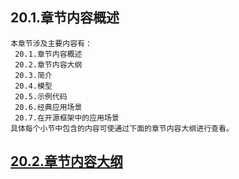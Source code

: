 
## 20.1.章节内容概述
    本章节涉及主要内容有：
     20.1.章节内容概述
     20.2.章节内容大纲
     20.3.简介
     20.4.模型
     20.5.示例代码
     20.6.经典应用场景
     20.7.在开源框架中的应用场景
	具体每个小节中包含的内容可使通过下面的章节内容大纲进行查看。

## <a href="/enhance/markmap/general/designpattern/designpattern-java/chapter/designpattern-java-outline5-chapter20.html" target="_blank">20.2.章节内容大纲</a>

<Markmap localtion="/enhance/markmap/general/designpattern/designpattern-java/chapter/designpattern-java-outline5-chapter20.html" height="500rem"/>


